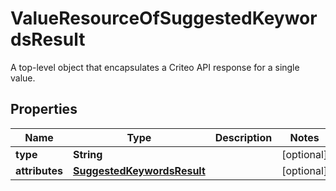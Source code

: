 

# ValueResourceOfSuggestedKeywordsResult

A top-level object that encapsulates a Criteo API response for a single value.

## Properties

| Name | Type | Description | Notes |
|------------ | ------------- | ------------- | -------------|
|**type** | **String** |  |  [optional] |
|**attributes** | [**SuggestedKeywordsResult**](SuggestedKeywordsResult.md) |  |  [optional] |



